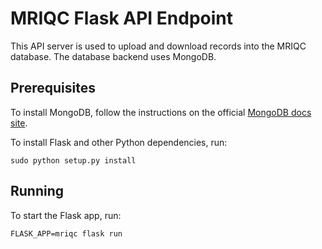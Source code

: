 # MRIQC Flask API Endpoint

This API server is used to upload and download records into the MRIQC database.
The database backend uses MongoDB.

## Prerequisites

To install MongoDB, follow the instructions on the official [MongoDB docs
site](https://docs.mongodb.com/manual/tutorial/install-mongodb-on-red-hat/).

To install Flask and other Python dependencies, run:

    sudo python setup.py install

## Running

To start the Flask app, run:

    FLASK_APP=mriqc flask run

